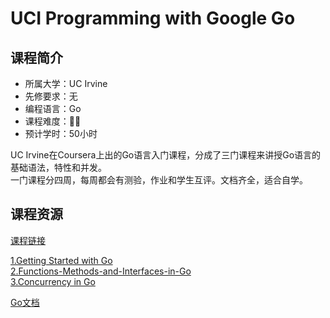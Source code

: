 # UCI Programming with Google Go  

## 课程简介  

- 所属大学：UC Irvine  
- 先修要求：无  
- 编程语言：Go  
- 课程难度：🌟🌟  
- 预计学时：50小时  

UC Irvine在Coursera上出的Go语言入门课程，分成了三门课程来讲授Go语言的基础语法，特性和并发。  
一门课程分四周，每周都会有测验，作业和学生互评。文档齐全，适合自学。  

## 课程资源  

[课程链接](https://www.coursera.org/specializations/google-golang)  

[1.Getting Started with Go](https://www.coursera.org/learn/golang-getting-started)  
[2.Functions-Methods-and-Interfaces-in-Go](https://www.coursera.org/learn/golang-functions-methods)  
[3.Concurrency in Go](https://www.coursera.org/learn/golang-concurrency)  

[Go文档](https://go.dev/doc/#learning)  
